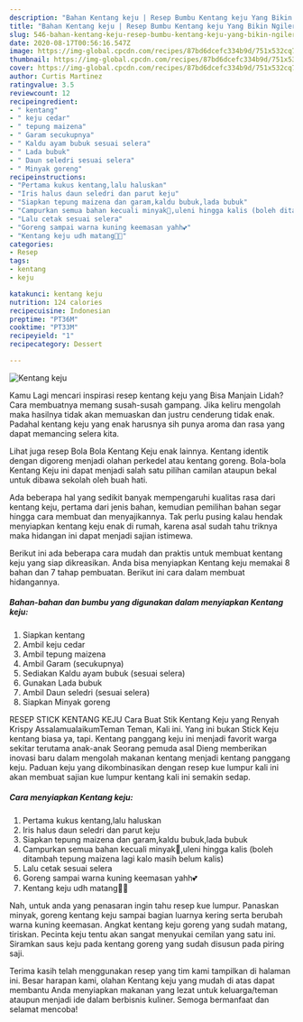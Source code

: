 ```yaml
---
description: "Bahan Kentang keju | Resep Bumbu Kentang keju Yang Bikin Ngiler"
title: "Bahan Kentang keju | Resep Bumbu Kentang keju Yang Bikin Ngiler"
slug: 546-bahan-kentang-keju-resep-bumbu-kentang-keju-yang-bikin-ngiler
date: 2020-08-17T00:56:16.547Z
image: https://img-global.cpcdn.com/recipes/87bd6dcefc334b9d/751x532cq70/kentang-keju-foto-resep-utama.jpg
thumbnail: https://img-global.cpcdn.com/recipes/87bd6dcefc334b9d/751x532cq70/kentang-keju-foto-resep-utama.jpg
cover: https://img-global.cpcdn.com/recipes/87bd6dcefc334b9d/751x532cq70/kentang-keju-foto-resep-utama.jpg
author: Curtis Martinez
ratingvalue: 3.5
reviewcount: 12
recipeingredient:
- " kentang"
- " keju cedar"
- " tepung maizena"
- " Garam secukupnya"
- " Kaldu ayam bubuk sesuai selera"
- " Lada bubuk"
- " Daun seledri sesuai selera"
- " Minyak goreng"
recipeinstructions:
- "Pertama kukus kentang,lalu haluskan"
- "Iris halus daun seledri dan parut keju"
- "Siapkan tepung maizena dan garam,kaldu bubuk,lada bubuk"
- "Campurkan semua bahan kecuali minyak🤭,uleni hingga kalis (boleh ditambah tepung maizena lagi kalo masih belum kalis)"
- "Lalu cetak sesuai selera"
- "Goreng sampai warna kuning keemasan yahh💕"
- "Kentang keju udh matang💋💕"
categories:
- Resep
tags:
- kentang
- keju

katakunci: kentang keju 
nutrition: 124 calories
recipecuisine: Indonesian
preptime: "PT36M"
cooktime: "PT33M"
recipeyield: "1"
recipecategory: Dessert

---
```



![Kentang keju](https://img-global.cpcdn.com/recipes/87bd6dcefc334b9d/751x532cq70/kentang-keju-foto-resep-utama.jpg)

Kamu Lagi mencari inspirasi resep kentang keju yang Bisa Manjain Lidah? Cara membuatnya memang susah-susah gampang. Jika keliru mengolah maka hasilnya tidak akan memuaskan dan justru cenderung tidak enak. Padahal kentang keju yang enak harusnya sih punya aroma dan rasa yang dapat memancing selera kita.

Lihat juga resep Bola Bola Kentang Keju enak lainnya. Kentang identik dengan digoreng menjadi olahan perkedel atau kentang goreng. Bola-bola Kentang Keju ini dapat menjadi salah satu pilihan camilan ataupun bekal untuk dibawa sekolah oleh buah hati.

Ada beberapa hal yang sedikit banyak mempengaruhi kualitas rasa dari kentang keju, pertama dari jenis bahan, kemudian pemilihan bahan segar hingga cara membuat dan menyajikannya. Tak perlu pusing kalau hendak menyiapkan kentang keju enak di rumah, karena asal sudah tahu triknya maka hidangan ini dapat menjadi sajian istimewa.


Berikut ini ada beberapa cara mudah dan praktis untuk membuat kentang keju yang siap dikreasikan. Anda bisa menyiapkan Kentang keju memakai 8 bahan dan 7 tahap pembuatan. Berikut ini cara dalam membuat hidangannya.

<!--inarticleads1-->

##### Bahan-bahan dan bumbu yang digunakan dalam menyiapkan Kentang keju:

1. Siapkan  kentang
1. Ambil  keju cedar
1. Ambil  tepung maizena
1. Ambil  Garam (secukupnya)
1. Sediakan  Kaldu ayam bubuk (sesuai selera)
1. Gunakan  Lada bubuk
1. Ambil  Daun seledri (sesuai selera)
1. Siapkan  Minyak goreng


RESEP STICK KENTANG KEJU Cara Buat Stik Kentang Keju yang Renyah Krispy AssalamualaikumTeman Teman, Kali ini. Yang ini bukan Stick Keju kentang biasa ya, tapi. Kentang panggang keju ini menjadi favorit warga sekitar terutama anak-anak Seorang pemuda asal Dieng memberikan inovasi baru dalam mengolah makanan kentang menjadi kentang panggang keju. Paduan keju yang dikombinasikan dengan resep kue lumpur kali ini akan membuat sajian kue lumpur kentang kali ini semakin sedap. 

<!--inarticleads2-->

##### Cara menyiapkan Kentang keju:

1. Pertama kukus kentang,lalu haluskan
1. Iris halus daun seledri dan parut keju
1. Siapkan tepung maizena dan garam,kaldu bubuk,lada bubuk
1. Campurkan semua bahan kecuali minyak🤭,uleni hingga kalis (boleh ditambah tepung maizena lagi kalo masih belum kalis)
1. Lalu cetak sesuai selera
1. Goreng sampai warna kuning keemasan yahh💕
1. Kentang keju udh matang💋💕


Nah, untuk anda yang penasaran ingin tahu resep kue lumpur. Panaskan minyak, goreng kentang keju sampai bagian luarnya kering serta berubah warna kuning keemasan. Angkat kentang keju goreng yang sudah matang, tiriskan. Pecinta keju tentu akan sangat menyukai cemilan yang satu ini. Siramkan saus keju pada kentang goreng yang sudah disusun pada piring saji. 

Terima kasih telah menggunakan resep yang tim kami tampilkan di halaman ini. Besar harapan kami, olahan Kentang keju yang mudah di atas dapat membantu Anda menyiapkan makanan yang lezat untuk keluarga/teman ataupun menjadi ide dalam berbisnis kuliner. Semoga bermanfaat dan selamat mencoba!
